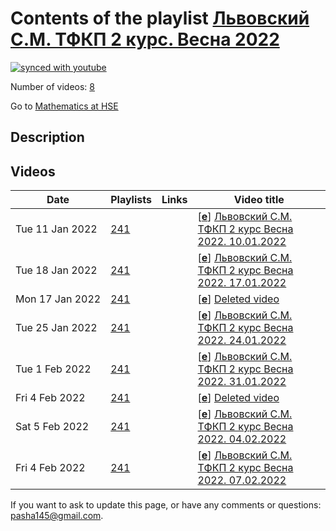 # Contents of the playlist [Львовский С.М.  ТФКП  2 курс. Весна 2022](https://www.youtube.com/playlist?list=PLq3E5oubNNoBCR9xbG4NNzR0ZU80qDSWq)

[![synced with youtube](https://img.shields.io/github/last-commit/mathphysschool/mathphysschool.github.io/autoupdate1?label=synced%20with%20youtube)](https://github.com/mathphysschool/mathphysschool.github.io/commits/autoupdate1)

Number of videos: [8](#videos)

Go to [Mathematics at HSE](../README.md)

## Description



## Videos

|Date|Playlists|Links|Video title|
|---|---|---|---|
| Tue&nbsp;11&nbsp;Jan&nbsp;2022 | [241](../playlists/241 "Львовский С.М.  ТФКП  2 курс. Весна 2022") |  | [[**e**](https://studio.youtube.com/video/z4VNiXCyh48/edit "Edit")] [Львовский С.М. ТФКП 2 курс Весна 2022. 10.01.2022](https://www.youtube.com/watch?v=z4VNiXCyh48&list=PLq3E5oubNNoBCR9xbG4NNzR0ZU80qDSWq) |
| Tue&nbsp;18&nbsp;Jan&nbsp;2022 | [241](../playlists/241 "Львовский С.М.  ТФКП  2 курс. Весна 2022") |  | [[**e**](https://studio.youtube.com/video/VgOmsifLAe4/edit "Edit")] [Львовский С.М. ТФКП 2 курс Весна 2022. 17.01.2022](https://www.youtube.com/watch?v=VgOmsifLAe4&list=PLq3E5oubNNoBCR9xbG4NNzR0ZU80qDSWq) |
| Mon&nbsp;17&nbsp;Jan&nbsp;2022 | [241](../playlists/241 "Львовский С.М.  ТФКП  2 курс. Весна 2022") |  | [[**e**](https://studio.youtube.com/video/cPmXUKQaB8Y/edit "Edit")] [Deleted video](https://www.youtube.com/watch?v=cPmXUKQaB8Y&list=PLq3E5oubNNoBCR9xbG4NNzR0ZU80qDSWq "This video is unavailable.") |
| Tue&nbsp;25&nbsp;Jan&nbsp;2022 | [241](../playlists/241 "Львовский С.М.  ТФКП  2 курс. Весна 2022") |  | [[**e**](https://studio.youtube.com/video/rokKSoYZOlk/edit "Edit")] [Львовский С.М. ТФКП 2 курс Весна 2022. 24.01.2022](https://www.youtube.com/watch?v=rokKSoYZOlk&list=PLq3E5oubNNoBCR9xbG4NNzR0ZU80qDSWq) |
| Tue&nbsp;1&nbsp;Feb&nbsp;2022 | [241](../playlists/241 "Львовский С.М.  ТФКП  2 курс. Весна 2022") |  | [[**e**](https://studio.youtube.com/video/43ztutSLeyc/edit "Edit")] [Львовский С.М. ТФКП 2 курс Весна 2022. 31.01.2022](https://www.youtube.com/watch?v=43ztutSLeyc&list=PLq3E5oubNNoBCR9xbG4NNzR0ZU80qDSWq) |
| Fri&nbsp;4&nbsp;Feb&nbsp;2022 | [241](../playlists/241 "Львовский С.М.  ТФКП  2 курс. Весна 2022") |  | [[**e**](https://studio.youtube.com/video/VbWWBQQ8CEM/edit "Edit")] [Deleted video](https://www.youtube.com/watch?v=VbWWBQQ8CEM&list=PLq3E5oubNNoBCR9xbG4NNzR0ZU80qDSWq "This video is unavailable.") |
| Sat&nbsp;5&nbsp;Feb&nbsp;2022 | [241](../playlists/241 "Львовский С.М.  ТФКП  2 курс. Весна 2022") |  | [[**e**](https://studio.youtube.com/video/1Fbl2tzVp6s/edit "Edit")] [Львовский С.М. ТФКП 2 курс Весна 2022. 04.02.2022](https://www.youtube.com/watch?v=1Fbl2tzVp6s&list=PLq3E5oubNNoBCR9xbG4NNzR0ZU80qDSWq) |
| Fri&nbsp;4&nbsp;Feb&nbsp;2022 | [241](../playlists/241 "Львовский С.М.  ТФКП  2 курс. Весна 2022") |  | [[**e**](https://studio.youtube.com/video/QSfTJZzjqhY/edit "Edit")] [Львовский С.М. ТФКП 2 курс Весна 2022. 07.02.2022](https://www.youtube.com/watch?v=QSfTJZzjqhY&list=PLq3E5oubNNoBCR9xbG4NNzR0ZU80qDSWq) |


 If you want to ask to update this page, or have any comments or questions: <pasha145@gmail.com>.